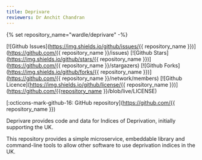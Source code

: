 ```yaml
---
title: Deprivare
reviewers: Dr Anchit Chandran
---
```


{% set repository_name="wardle/deprivare" -%}

[![Github Issues](https://img.shields.io/github/issues/{{ repository_name }})](https://github.com/{{ repository_name }}/issues)
[![Github Stars](https://img.shields.io/github/stars/{{ repository_name }})](https://github.com/{{ repository_name }}/stargazers)
[![Github Forks](https://img.shields.io/github/forks/{{ repository_name }})](https://github.com/{{ repository_name }}/network/members)
[![Github Licence](https://img.shields.io/github/license/{{ repository_name }})](https://github.com/{{repository_name }}/blob/live/LICENSE)

[:octicons-mark-github-16: GitHub repository](https://github.com/{{ repository_name }})

Deprivare provides code and data for Indices of Deprivation, initially supporting the UK.

This repository provides a simple microservice, embeddable library and command-line tools to allow other software to use deprivation indices in the UK.

